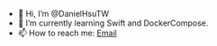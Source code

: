 - 👋 Hi, I’m @DanielHsuTW
- 🌱 I’m currently learning Swift and DockerCompose.
- 📫 How to reach me: [Email](mailto:danielhsutw.0524@gmail.com)

